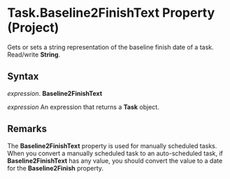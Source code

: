 
# Task.Baseline2FinishText Property (Project)

Gets or sets a string representation of the baseline finish date of a task. Read/write  **String**.


## Syntax

 _expression_. **Baseline2FinishText**

 _expression_ An expression that returns a **Task** object.


## Remarks

The  **Baseline2FinishText** property is used for manually scheduled tasks. When you convert a manually scheduled task to an auto-scheduled task, if **Baseline2FinishText** has any value, you should convert the value to a date for the **Baseline2Finish** property.

